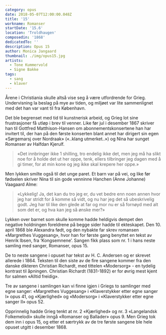 ```yaml
---
category: opus
date: 2018-05-07T12:00:00.048Z
title: '15'
workname: Romanser
startDate: '15.6'
location: 'Troldhaugen'
composedin: '1868'
dedicatedTo: ''
description: Opus 15
author: Monica Jangaard
thumbnail: ./img/opus15.jpg
artists:
  - Tone Kummervold
  - Signe Bakke
tags:
  - sang
  - klaver
---
```

Årene i Christiania skulle altså vise seg å være utfordrende for Grieg. Undervisning la beslag på mye av tiden, og miljøet var lite sammenlignet med det han var vant til fra København.  

Det ble begrenset med tid til kunstnerisk arbeid, og Grieg lot sine frustrasjoner få utløp i brev til venner. Like før jul i desember 1867 skriver han til Gottfred Matthison-Hansen om abonnementskonsertene han har invitert til, der han på den første konserten blant annet har dirigert sin egen «Sørgemarsj over Nordraak» («..klang utmerket..») og Nina har sunget Romanser av Halfdan Kjerulf.  

> «Det innbringer ikke 1 shilling, tro endelig ikke det, men jeg må ha slikt noe for å holde det ut her oppe, tenk, ellers tilbringer jeg dagen med å gi timer, for at min kone og jeg ikke skal krepere her oppe.»

Men lykken smilte også til det unge paret. Et barn var på vei, og like før fødselen skriver Nina til sin gode venninne Hanchen (Anne Johanne) Vaagaard Alme:  

> «Lykkelig! Ja, det kan du tro jeg er, du vet bedre enn noen annen hvor jeg har stridt for å komme så vidt, og nu har jeg det så ubeskrivelig godt. Jeg har til like den glede at far og mor nu er så fornøyd med alt som det er, og hva kan jeg så ønske mer?»

Lykken over barnet som skulle komme hadde heldigvis dempet den negative holdningen foreldrene på begge sider hadde til ekteskapet. Den 10. april 1868 ble Alexandra født, og den nybakte far skrev romansen «Margrethes Vuggesang», hvor han for første gang benyttet en tekst av Henrik Ibsen, fra ‘Kongsemnene’. Sangen fikk plass som nr. 1 i hans neste samling med sanger, Romanser, opus 15.

De to neste sangene i opuset har tekst av H. C. Andersen og er skrevet allerede i 1864. Teksten til den siste av de fire sangene kommer fra den danske dikteren Christian Richardt, med tittelen «Modersorg» - en tydelig kontrast til åpningen. Christian Richardt (1831-1892) er for øvrig mest kjent for salmen «Alltid freidig».

Tre av sangene i samlingen kan vi finne igjen i Griegs to samlinger med egne sanger:
«Margrethes Vuggesang» i «Klaverstykker etter egne sanger I» opus 41, og «Kjærlighed» og «Modersorg» i «Klaverstykker etter egne sanger II» opus 52.

Opprinnelig hadde Grieg tenkt at nr. 2 «Kjærlighed» og nr. 3 «Langelandsk Folkemelodi» skulle inngå «Romanser og Ballader» opus 9. Men Grieg tok dem inn i opus 15, og etter et særtrykk av de tre første sangene ble hele opuset utgitt i desember 1868.
